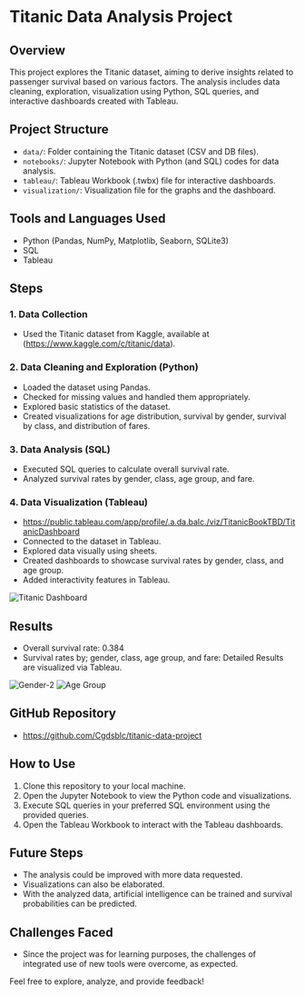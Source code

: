 # Titanic Data Analysis Project

## Overview
This project explores the Titanic dataset, aiming to derive insights related to passenger survival based on various factors. The analysis includes data cleaning, exploration, visualization using Python, SQL queries, and interactive dashboards created with Tableau.

## Project Structure
- `data/`: Folder containing the Titanic dataset (CSV and DB files).
- `notebooks/`: Jupyter Notebook with Python (and SQL) codes for data analysis.
- `tableau/`: Tableau Workbook (.twbx) file for interactive dashboards.
- `visualization/`: Visualization file for the graphs and the dashboard.

## Tools and Languages Used
- Python (Pandas, NumPy, Matplotlib, Seaborn, SQLite3)
- SQL
- Tableau

## Steps

### 1. Data Collection
- Used the Titanic dataset from Kaggle, available at (https://www.kaggle.com/c/titanic/data).

### 2. Data Cleaning and Exploration (Python)
- Loaded the dataset using Pandas.
- Checked for missing values and handled them appropriately.
- Explored basic statistics of the dataset.
- Created visualizations for age distribution, survival by gender, survival by class, and distribution of fares.

### 3. Data Analysis (SQL)
- Executed SQL queries to calculate overall survival rate.
- Analyzed survival rates by gender, class, age group, and fare.

### 4. Data Visualization (Tableau)
- https://public.tableau.com/app/profile/.a.da.balc./viz/TitanicBookTBD/TitanicDashboard
- Connected to the dataset in Tableau.
- Explored data visually using sheets.
- Created dashboards to showcase survival rates by gender, class, and age group.
- Added interactivity features in Tableau.

![Titanic Dashboard](https://github.com/Cgdsblc/titanic-data-project/assets/66783609/13bb7fd1-00d7-4ae5-9fa2-219fb1b807ec)

## Results
- Overall survival rate: 0.384
- Survival rates by; gender, class, age group, and fare:
Detailed Results are visualized via Tableau.

![Gender-2](https://github.com/Cgdsblc/titanic-data-project/assets/66783609/5625b928-2944-465c-8c82-2194ae160090)
![Age Group](https://github.com/Cgdsblc/titanic-data-project/assets/66783609/6de02ae3-b8de-4a6a-b71e-b52812b26402)


## GitHub Repository
- https://github.com/Cgdsblc/titanic-data-project

## How to Use
1. Clone this repository to your local machine.
2. Open the Jupyter Notebook to view the Python code and visualizations.
3. Execute SQL queries in your preferred SQL environment using the provided queries.
4. Open the Tableau Workbook to interact with the Tableau dashboards.

## Future Steps
- The analysis could be improved with more data requested.
- Visualizations can also be elaborated.
- With the analyzed data, artificial intelligence can be trained and survival probabilities can be predicted.

## Challenges Faced
- Since the project was for learning purposes, the challenges of integrated use of new tools were overcome, as expected.

Feel free to explore, analyze, and provide feedback!
